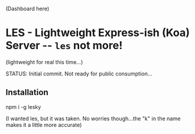 (Dashboard here)

# LES - Lightweight Express-ish (Koa) Server -- `les` not more!

(lightweight for real this time...)

STATUS: Initial commit. Not ready for public consumption...

## Installation

npm i -g lesky

(I wanted les, but it was taken. No worries though...the "k" in the name makes it a little more accurate)
